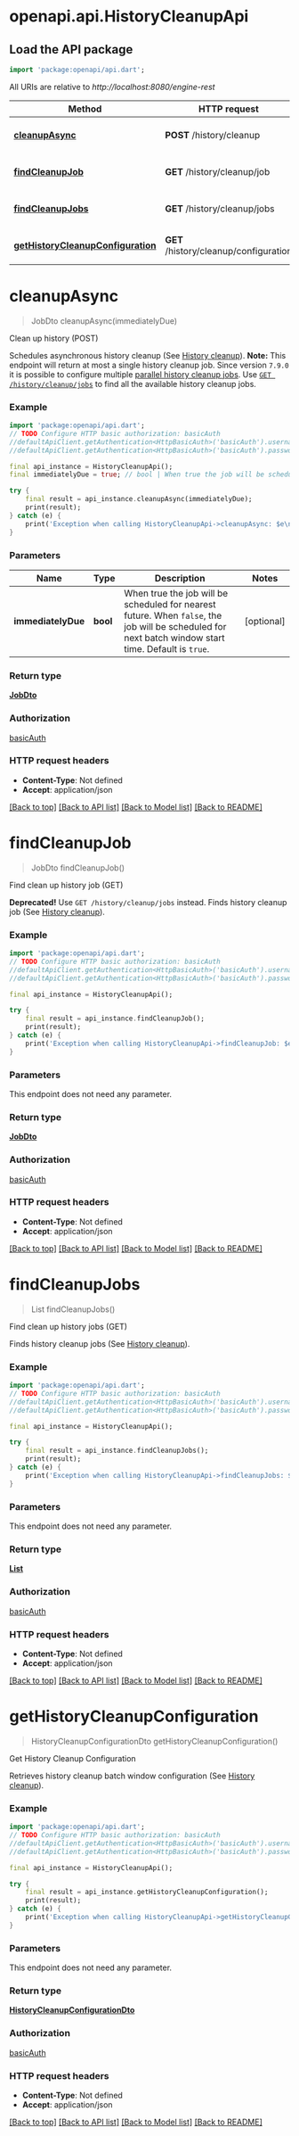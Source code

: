 # openapi.api.HistoryCleanupApi

## Load the API package
```dart
import 'package:openapi/api.dart';
```

All URIs are relative to *http://localhost:8080/engine-rest*

Method | HTTP request | Description
------------- | ------------- | -------------
[**cleanupAsync**](HistoryCleanupApi.md#cleanupasync) | **POST** /history/cleanup | Clean up history (POST)
[**findCleanupJob**](HistoryCleanupApi.md#findcleanupjob) | **GET** /history/cleanup/job | Find clean up history job (GET)
[**findCleanupJobs**](HistoryCleanupApi.md#findcleanupjobs) | **GET** /history/cleanup/jobs | Find clean up history jobs (GET)
[**getHistoryCleanupConfiguration**](HistoryCleanupApi.md#gethistorycleanupconfiguration) | **GET** /history/cleanup/configuration | Get History Cleanup Configuration


# **cleanupAsync**
> JobDto cleanupAsync(immediatelyDue)

Clean up history (POST)

Schedules asynchronous history cleanup (See [History cleanup](https://docs.camunda.org/manual/7.20/user-guide/process-engine/history/#history-cleanup)).  **Note:** This endpoint will return at most a single history cleanup job. Since version `7.9.0` it is possible to configure multiple [parallel history cleanup jobs](https://docs.camunda.org/manual/7.20/user-guide/process-engine/history/#parallel-execution). Use [`GET /history/cleanup/jobs`](https://docs.camunda.org/manual/7.20/reference/rest/history/history-cleanup/get-history-cleanup-jobs) to find all the available history cleanup jobs.

### Example
```dart
import 'package:openapi/api.dart';
// TODO Configure HTTP basic authorization: basicAuth
//defaultApiClient.getAuthentication<HttpBasicAuth>('basicAuth').username = 'YOUR_USERNAME'
//defaultApiClient.getAuthentication<HttpBasicAuth>('basicAuth').password = 'YOUR_PASSWORD';

final api_instance = HistoryCleanupApi();
final immediatelyDue = true; // bool | When true the job will be scheduled for nearest future. When `false`, the job will be scheduled for next batch window start time. Default is `true`.

try {
    final result = api_instance.cleanupAsync(immediatelyDue);
    print(result);
} catch (e) {
    print('Exception when calling HistoryCleanupApi->cleanupAsync: $e\n');
}
```

### Parameters

Name | Type | Description  | Notes
------------- | ------------- | ------------- | -------------
 **immediatelyDue** | **bool**| When true the job will be scheduled for nearest future. When `false`, the job will be scheduled for next batch window start time. Default is `true`. | [optional] 

### Return type

[**JobDto**](JobDto.md)

### Authorization

[basicAuth](../README.md#basicAuth)

### HTTP request headers

 - **Content-Type**: Not defined
 - **Accept**: application/json

[[Back to top]](#) [[Back to API list]](../README.md#documentation-for-api-endpoints) [[Back to Model list]](../README.md#documentation-for-models) [[Back to README]](../README.md)

# **findCleanupJob**
> JobDto findCleanupJob()

Find clean up history job (GET)

**Deprecated!** Use `GET /history/cleanup/jobs` instead.  Finds history cleanup job (See [History cleanup](https://docs.camunda.org/manual/7.20/user-guide/process-engine/history/#history-cleanup)).

### Example
```dart
import 'package:openapi/api.dart';
// TODO Configure HTTP basic authorization: basicAuth
//defaultApiClient.getAuthentication<HttpBasicAuth>('basicAuth').username = 'YOUR_USERNAME'
//defaultApiClient.getAuthentication<HttpBasicAuth>('basicAuth').password = 'YOUR_PASSWORD';

final api_instance = HistoryCleanupApi();

try {
    final result = api_instance.findCleanupJob();
    print(result);
} catch (e) {
    print('Exception when calling HistoryCleanupApi->findCleanupJob: $e\n');
}
```

### Parameters
This endpoint does not need any parameter.

### Return type

[**JobDto**](JobDto.md)

### Authorization

[basicAuth](../README.md#basicAuth)

### HTTP request headers

 - **Content-Type**: Not defined
 - **Accept**: application/json

[[Back to top]](#) [[Back to API list]](../README.md#documentation-for-api-endpoints) [[Back to Model list]](../README.md#documentation-for-models) [[Back to README]](../README.md)

# **findCleanupJobs**
> List<JobDto> findCleanupJobs()

Find clean up history jobs (GET)

Finds history cleanup jobs (See [History cleanup](https://docs.camunda.org/manual/7.20/user-guide/process-engine/history/#history-cleanup)).

### Example
```dart
import 'package:openapi/api.dart';
// TODO Configure HTTP basic authorization: basicAuth
//defaultApiClient.getAuthentication<HttpBasicAuth>('basicAuth').username = 'YOUR_USERNAME'
//defaultApiClient.getAuthentication<HttpBasicAuth>('basicAuth').password = 'YOUR_PASSWORD';

final api_instance = HistoryCleanupApi();

try {
    final result = api_instance.findCleanupJobs();
    print(result);
} catch (e) {
    print('Exception when calling HistoryCleanupApi->findCleanupJobs: $e\n');
}
```

### Parameters
This endpoint does not need any parameter.

### Return type

[**List<JobDto>**](JobDto.md)

### Authorization

[basicAuth](../README.md#basicAuth)

### HTTP request headers

 - **Content-Type**: Not defined
 - **Accept**: application/json

[[Back to top]](#) [[Back to API list]](../README.md#documentation-for-api-endpoints) [[Back to Model list]](../README.md#documentation-for-models) [[Back to README]](../README.md)

# **getHistoryCleanupConfiguration**
> HistoryCleanupConfigurationDto getHistoryCleanupConfiguration()

Get History Cleanup Configuration

Retrieves history cleanup batch window configuration (See [History cleanup](https://docs.camunda.org/manual/7.20/user-guide/process-engine/history/#history-cleanup)).

### Example
```dart
import 'package:openapi/api.dart';
// TODO Configure HTTP basic authorization: basicAuth
//defaultApiClient.getAuthentication<HttpBasicAuth>('basicAuth').username = 'YOUR_USERNAME'
//defaultApiClient.getAuthentication<HttpBasicAuth>('basicAuth').password = 'YOUR_PASSWORD';

final api_instance = HistoryCleanupApi();

try {
    final result = api_instance.getHistoryCleanupConfiguration();
    print(result);
} catch (e) {
    print('Exception when calling HistoryCleanupApi->getHistoryCleanupConfiguration: $e\n');
}
```

### Parameters
This endpoint does not need any parameter.

### Return type

[**HistoryCleanupConfigurationDto**](HistoryCleanupConfigurationDto.md)

### Authorization

[basicAuth](../README.md#basicAuth)

### HTTP request headers

 - **Content-Type**: Not defined
 - **Accept**: application/json

[[Back to top]](#) [[Back to API list]](../README.md#documentation-for-api-endpoints) [[Back to Model list]](../README.md#documentation-for-models) [[Back to README]](../README.md)

